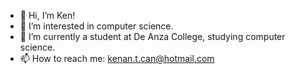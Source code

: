 - 👋 Hi, I’m Ken!
- 👀 I’m interested in computer science.
- 🌱 I’m currently a student at De Anza College, studying computer science.
- 📫 How to reach me: kenan.t.can@hotmail.com
